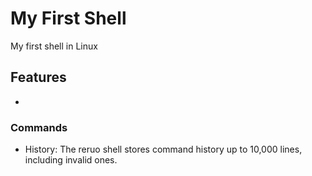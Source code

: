 # My First Shell

My first shell in Linux

## Features
* 
### Commands
* History: The reruo shell stores command history up to 10,000 lines, including invalid ones.
